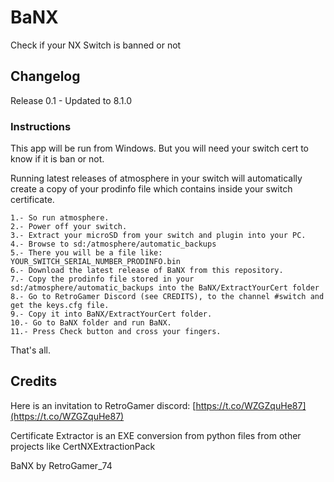 # BaNX
Check if your NX Switch is banned or not

## Changelog

Release 0.1 - Updated to 8.1.0

### Instructions

This app will be run from Windows. But you will need your switch cert to know if it is ban or not.

Running latest releases of atmosphere in your switch will automatically create a copy of your prodinfo file which contains inside your switch certificate.
```
1.- So run atmosphere.
2.- Power off your switch.
3.- Extract your microSD from your switch and plugin into your PC.
4.- Browse to sd:/atmosphere/automatic_backups
5.- There you will be a file like: YOUR_SWITCH_SERIAL_NUMBER_PRODINFO.bin
6.- Download the latest release of BaNX from this repository.
7.- Copy the prodinfo file stored in your sd:/atmosphere/automatic_backups into the BaNX/ExtractYourCert folder
8.- Go to RetroGamer Discord (see CREDITS), to the channel #switch and get the keys.cfg file.
9.- Copy it into BaNX/ExtractYourCert folder.
10.- Go to BaNX folder and run BaNX.
11.- Press Check button and cross your fingers.
```
That's all.

## Credits
Here is an invitation to RetroGamer discord: [https://t.co/WZGZquHe87](https://t.co/WZGZquHe87)

Certificate Extractor is an EXE conversion from python files from other projects like CertNXExtractionPack

BaNX by RetroGamer_74
